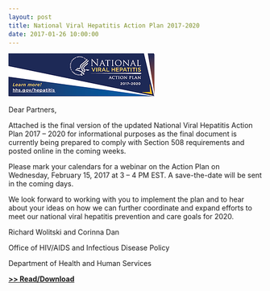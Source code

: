 ```yaml
---
layout: post
title: National Viral Hepatitis Action Plan 2017-2020
date: 2017-01-26 10:00:00
---
```


[![](/assets/images/national-viral-hepatitis-action-plan-2017-2020.png)](https://jumpshare.com/v/UH6CQeyivFKTtOWXuhwk)

Dear Partners,

Attached is the final version of the updated National Viral Hepatitis Action Plan 2017 – 2020 for informational purposes as the final document is currently being prepared to comply with Section 508 requirements and posted online in the coming weeks.

Please mark your calendars for a webinar on the Action Plan on Wednesday, February 15, 2017 at 3 – 4 PM EST. A save-the-date will be sent in the coming days.

We look forward to working with you to implement the plan and to hear about your ideas on how we can further coordinate and expand efforts to meet our national viral hepatitis prevention and care goals for 2020.

Richard Wolitski and Corinna Dan

Office of HIV/AIDS and Infectious Disease Policy

Department of Health and Human Services

[**>> Read/Download**](https://jumpshare.com/v/UH6CQeyivFKTtOWXuhwk)